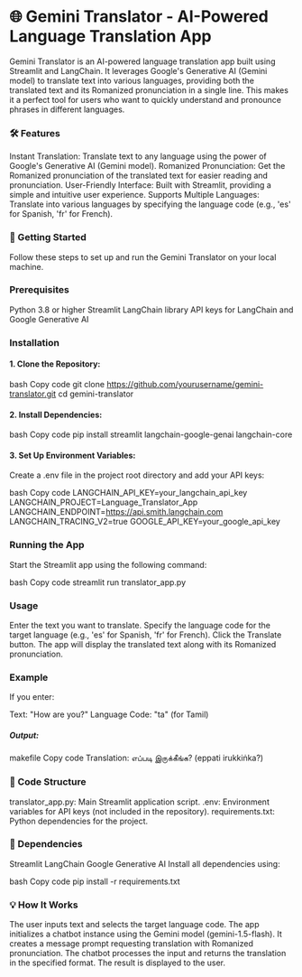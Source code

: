 # 🌐 Gemini Translator - AI-Powered Language Translation App
Gemini Translator is an AI-powered language translation app built using Streamlit and LangChain. It leverages Google's Generative AI (Gemini model) to translate text into various languages, providing both the translated text and its Romanized pronunciation in a single line. This makes it a perfect tool for users who want to quickly understand and pronounce phrases in different languages.

### 🛠️ Features
Instant Translation: Translate text to any language using the power of Google's Generative AI (Gemini model).
Romanized Pronunciation: Get the Romanized pronunciation of the translated text for easier reading and pronunciation.
User-Friendly Interface: Built with Streamlit, providing a simple and intuitive user experience.
Supports Multiple Languages: Translate into various languages by specifying the language code (e.g., 'es' for Spanish, 'fr' for French).
### 🚀 Getting Started
Follow these steps to set up and run the Gemini Translator on your local machine.

### Prerequisites
Python 3.8 or higher
Streamlit
LangChain library
API keys for LangChain and Google Generative AI
### Installation
#### 1. Clone the Repository:

bash
Copy code
git clone https://github.com/yourusername/gemini-translator.git
cd gemini-translator
#### 2. Install Dependencies:

bash
Copy code
pip install streamlit langchain-google-genai langchain-core
#### 3. Set Up Environment Variables:

Create a .env file in the project root directory and add your API keys:

bash
Copy code
LANGCHAIN_API_KEY=your_langchain_api_key
LANGCHAIN_PROJECT=Language_Translator_App
LANGCHAIN_ENDPOINT=https://api.smith.langchain.com
LANGCHAIN_TRACING_V2=true
GOOGLE_API_KEY=your_google_api_key
### Running the App
Start the Streamlit app using the following command:

bash
Copy code
streamlit run translator_app.py
### Usage
Enter the text you want to translate.
Specify the language code for the target language (e.g., 'es' for Spanish, 'fr' for French).
Click the Translate button.
The app will display the translated text along with its Romanized pronunciation.
### Example
If you enter:

Text: "How are you?"
Language Code: "ta" (for Tamil)
##### Output:

makefile
Copy code
Translation: எப்படி இருக்கீங்க? (eppati irukkiṅka?)
### 🧩 Code Structure
translator_app.py: Main Streamlit application script.
.env: Environment variables for API keys (not included in the repository).
requirements.txt: Python dependencies for the project.
### 🔧 Dependencies
Streamlit
LangChain
Google Generative AI
Install all dependencies using:

bash
Copy code
pip install -r requirements.txt
### 💡 How It Works
The user inputs text and selects the target language code.
The app initializes a chatbot instance using the Gemini model (gemini-1.5-flash).
It creates a message prompt requesting translation with Romanized pronunciation.
The chatbot processes the input and returns the translation in the specified format.
The result is displayed to the user.
